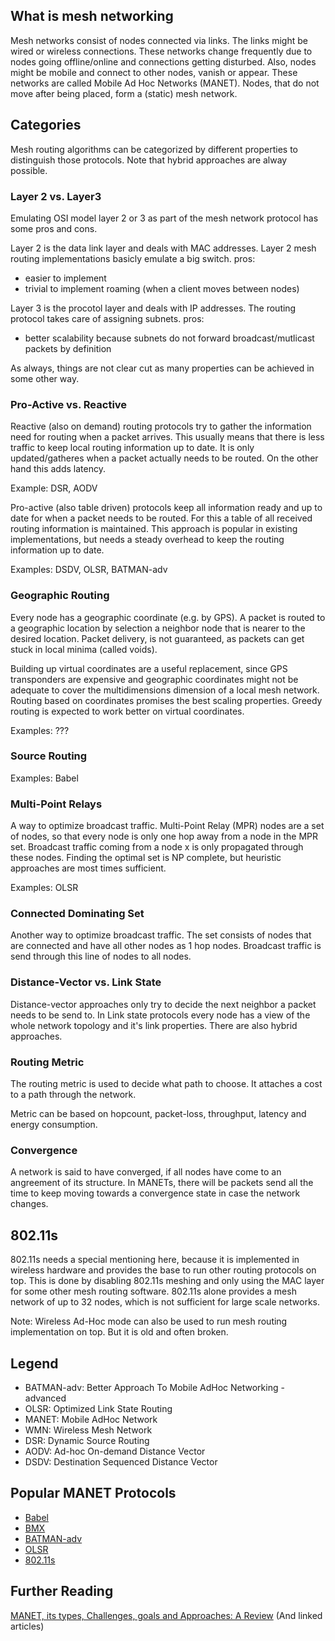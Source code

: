 ## What is mesh networking

Mesh networks consist of nodes connected via links. The links might be wired or wireless connections.
These networks change frequently due to nodes going offline/online and connections getting disturbed.
Also, nodes might be mobile and connect to other nodes, vanish or appear. These networks are called Mobile Ad Hoc Networks (MANET).
Nodes, that do not move after being placed, form a (static) mesh network.

## Categories

Mesh routing algorithms can be categorized by different properties to distinguish those protocols.
Note that hybrid approaches are alway possible.

### Layer 2 vs. Layer3
Emulating OSI model layer 2 or 3 as part of the mesh network protocol has some pros and cons.

Layer 2 is the data link layer and deals with MAC addresses. Layer 2 mesh routing implementations basicly emulate a big switch.
pros:
* easier to implement
* trivial to implement roaming (when a client moves between nodes)

Layer 3 is the procotol layer and deals with IP addresses.
The routing protocol takes care of assigning subnets.
pros:
* better scalability because subnets do not forward broadcast/mutlicast packets by definition

As always, things are not clear cut as many properties can be achieved in some other way.

### Pro-Active vs. Reactive

Reactive (also on demand) routing protocols try to gather the information need for routing when a packet arrives.
This usually means that there is less traffic to keep local routing information up to date. It is only updated/gatheres when a packet actually needs to be routed. On the other hand this adds latency.

Example: DSR, AODV

Pro-active (also table driven) protocols keep all information ready and up to date for when a packet needs to be routed. For this a table of all received routing information is maintained.
This approach is popular in existing implementations, but needs a steady overhead to keep the routing information up to date.

Examples: DSDV, OLSR, BATMAN-adv

### Geographic Routing

Every node has a geographic coordinate (e.g. by GPS). A packet is routed to a geographic location by selection a neighbor node that is nearer to the desired location. Packet delivery, is not guaranteed, as packets can get stuck in local minima (called voids).

Building up virtual coordinates are a useful replacement, since GPS transponders are expensive and geographic coordinates might not be adequate to cover the multidimensions dimension of a local mesh network. Routing based on coordinates promises the best scaling properties.
Greedy routing is expected to work better on virtual coordinates.

Examples: ???

### Source Routing

Examples: Babel

### Multi-Point Relays

A way to optimize broadcast traffic. Multi-Point Relay (MPR) nodes are a set of nodes, so that every node is only one hop away from a node in the MPR set. Broadcast traffic coming from a node x is only propagated through these nodes.
Finding the optimal set is NP complete, but heuristic approaches are most times sufficient.

Examples: OLSR

### Connected Dominating Set

Another way to optimize broadcast traffic. The set consists of nodes that are connected and have all other nodes as 1 hop nodes. Broadcast traffic is send through this line of nodes to all nodes.


### Distance-Vector vs. Link State

Distance-vector approaches only try to decide the next neighbor a packet needs to be send to. 
In Link state protocols every node has a view of the whole network topology and it's link properties.
There are also hybrid approaches.

### Routing Metric

The routing metric is used to decide what path to choose. It attaches a cost to a path through the network.

Metric can be based on hopcount, packet-loss, throughput, latency and energy consumption.

### Convergence

A network is said to have converged, if all nodes have come to an angreement of its structure.
In MANETs, there will be packets send all the time to keep moving towards a convergence state in case the network changes.

## 802.11s

802.11s needs a special mentioning here, because it is implemented in wireless hardware and provides the base to run other routing protocols on top. This is done by disabling 802.11s meshing and only using the MAC layer for some other mesh routing software.
802.11s alone provides a mesh network of up to 32 nodes, which is not sufficient for large scale networks.

Note: Wireless Ad-Hoc mode can also be used to run mesh routing implementation on top. But it is old and often broken.

## Legend

* BATMAN-adv: Better Approach To Mobile AdHoc Networking - advanced
* OLSR: Optimized Link State Routing
* MANET: Mobile AdHoc Network
* WMN: Wireless Mesh Network
* DSR: Dynamic Source Routing
* AODV: Ad-hoc On-demand Distance Vector
* DSDV: Destination Sequenced Distance Vector

## Popular MANET Protocols

* [Babel](https://www.irif.fr/~jch/software/babel/)
* [BMX](http://bmx6.net/)
* [BATMAN-adv](https://www.open-mesh.org/projects/batman-adv/wiki)
* [OLSR](http://www.olsr.org/mediawiki/index.php/Main_Page)
* [802.11s](https://en.wikipedia.org/wiki/IEEE_802.11s)

## Further Reading

[MANET, its types, Challenges, goals and Approaches: A Review](https://www.ijsr.net/archive/v5i5/NOV163727.pdf) (And linked articles)
